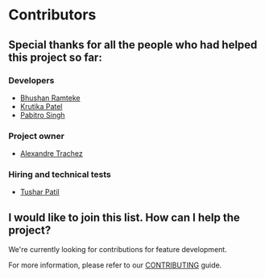 # Contributors

## Special thanks for all the people who had helped this project so far:

### Developers
* [Bhushan Ramteke](https://github.com/bhooshan0x01)
* [Krutika Patel](https://github.com/KrutikaPatel03)
* [Pabitro Singh](https://github.com/pabitrosingh)

### Project owner
* [Alexandre Trachez](https://www.linkedin.com/in/alexandre-trachez-8a647459/)

### Hiring and technical tests
* [Tushar Patil](https://www.linkedin.com/in/29tusharpatil/)

## I would like to join this list. How can I help the project?

We're currently looking for contributions for feature development.

For more information, please refer to our [CONTRIBUTING](CONTRIBUTING.md) guide.
